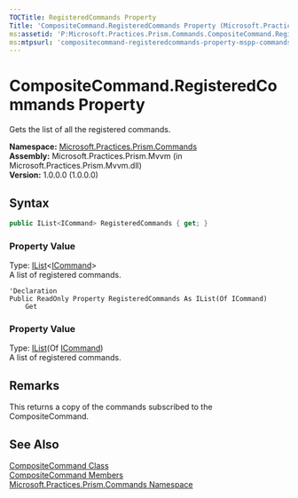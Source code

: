 ```yaml
---
TOCTitle: RegisteredCommands Property
Title: 'CompositeCommand.RegisteredCommands Property (Microsoft.Practices.Prism.Commands)'
ms:assetid: 'P:Microsoft.Practices.Prism.Commands.CompositeCommand.RegisteredCommands'
ms:mtpsurl: 'compositecommand-registeredcommands-property-mspp-commands.md'
---
```


# CompositeCommand.RegisteredCommands Property

Gets the list of all the registered commands.

**Namespace:** [Microsoft.Practices.Prism.Commands](/patterns-practices/reference/mspp-commands-namespace)  
**Assembly:** Microsoft.Practices.Prism.Mvvm (in Microsoft.Practices.Prism.Mvvm.dll)  
**Version:** 1.0.0.0 (1.0.0.0)

## Syntax

```C#
public IList<ICommand> RegisteredCommands { get; }
```

### Property Value

Type: [IList](http://msdn2.microsoft.com/en-us/library/5y536ey6)&lt;[ICommand](http://msdn2.microsoft.com/en-us/library/ms616869)&gt;  
A list of registered commands.

```VB
'Declaration
Public ReadOnly Property RegisteredCommands As IList(Of ICommand)
	Get
```

### Property Value

Type: [IList](http://msdn2.microsoft.com/en-us/library/5y536ey6)(Of [ICommand](http://msdn2.microsoft.com/en-us/library/ms616869))  
A list of registered commands.

## Remarks

This returns a copy of the commands subscribed to the CompositeCommand.

## See Also

[CompositeCommand Class](/patterns-practices/reference/compositecommand-class-mspp-commands)  
[CompositeCommand Members](/patterns-practices/reference/compositecommand-members-mspp-commands)  
[Microsoft.Practices.Prism.Commands Namespace](/patterns-practices/reference/mspp-commands-namespace)
